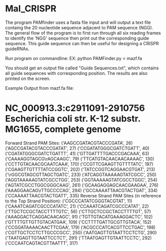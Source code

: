 # Mal_CRISPR
The program PAMfinder uses a fasta file input and will output a text file containg the 20 nucleotide sequence adjacent to PAM sequence (NGG).
The general flow of the program is to first run through all six reading frames to identify the 'NGG' sequence then print out the corresponding
guide sequence. This guide sequence can then be useful for designing a CRISPR guideRNAs.

Run program on commandline:
    EX: python PAMFinder.py < mazf.fa 
    
    
You should get an output file called "Guide Sequences.txt", which contains all guide sequences with corresponding position. The results
are also printed on the screen. 

Example Output from mazf.fa file:

# NC_000913.3:c2911091-2910756 Escherichia coli str. K-12 substr. MG1655, complete genome
Forward Strand PAM Sites:
('AAGCCGATACGTACCCGATA', 26)
('AGCCGATACGTACCCGATAT', 27)
('CCGATATGGGCGATCTGATT', 40)
('CGATATGGGCGATCTGATTT', 41)
('GTTGATTTTGACCCGACAAA', 63)
('CAAAAGGTAGCG\rAGCAAGC', 79)
('TTCATGTACAACAACAAAAC', 130)
('CCTTGTACAACGCAATCAAA', 170)
('CCGTTCGAAGTTGTTTTATC', 197)
('CGAAGTTGTTTTATCCGGTC', 202)
('TATCCGGTCAGGAACGTGAT', 213)
('\rGGCGTAGCGTTAGCTGATC', 233)
('ATCAGGTAAAAAGTATCGCC', 250)
('AGGTAAAAAGTATCGCCTGG', 253)
('GGTAAAAAGTATCGCCTGGC', 254)
('AGTATCGCCTGGCGGGCAAG', 261)
('GCAAGAGGAGCAACGAAGAA', 276)
('AAAGGAACAG\rTTGCCCCAG', 294)
('GCCAAAATTAACGTACTGAT', 334)
('CCAAAATTAACGTACTGATT', 335)
Reverse Strand PAM Sites (in reference to the Top Strand Position):
('CGCCCATATCGGGTACGTAT', 11)
('CAAATCAGATCGCCCATATC', 21)
('CCAAATCAGATCGCCCATAT', 22)
('TTGCTCCGCTACCTTTTGTC', 56)
('CTTGCTCCGCTACCTTTTGT', 57)
('AAAGGACTCAGGACAACAGC', 91)
('TGTTGTACATGAAAGGACTC', 102)
('GTTTTGTTGTTGTACATGAA', 109)
('CCTTTTGATTGCGTTGTACA', 152)
('CCGGATAAAACAACTTCGAA', 179)
('ACGCCCATCACGTTCCTGAC', 198)
('CGTTGCTCCTCTTGCCCGCC', 250)
('AATGAGTTGTAATTCCTCTG', 290)
('TAATGAGTTGTAATTCCTCT', 291)
('TTAATGAGTTGTAATTCCTC', 292)
('CCCAATCAGTACGTTAATTT', 317)

